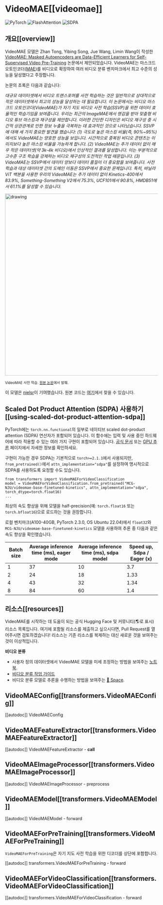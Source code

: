 <!--Copyright 2022 The HuggingFace Team. All rights reserved.

Licensed under the Apache License, Version 2.0 (the "License"); you may not use this file except in compliance with
the License. You may obtain a copy of the License at

http://www.apache.org/licenses/LICENSE-2.0

Unless required by applicable law or agreed to in writing, software distributed under the License is distributed on
an "AS IS" BASIS, WITHOUT WARRANTIES OR CONDITIONS OF ANY KIND, either express or implied. See the License for the
specific language governing permissions and limitations under the License.

⚠️ Note that this file is in Markdown but contain specific syntax for our doc-builder (similar to MDX) that may not be
rendered properly in your Markdown viewer.

-->

# VideoMAE[[videomae]]

<div class="flex flex-wrap space-x-1">
<img alt="PyTorch" src="https://img.shields.io/badge/PyTorch-DE3412?style=flat&logo=pytorch&logoColor=white">
<img alt="FlashAttention" src="https://img.shields.io/badge/%E2%9A%A1%EF%B8%8E%20FlashAttention-eae0c8?style=flat">
<img alt="SDPA" src="https://img.shields.io/badge/SDPA-DE3412?style=flat&logo=pytorch&logoColor=white">
</div>

## 개요[[overview]]

VideoMAE 모델은 Zhan Tong, Yibing Song, Jue Wang, Limin Wang이 작성한 [VideoMAE: Masked Autoencoders are Data-Efficient Learners for Self-Supervised Video Pre-Training](https://huggingface.co/papers/2203.12602) 논문에서 제안되었습니다.
VideoMAE는 마스크드 오토인코더([MAE](vit_mae))를 비디오로 확장하여 여러 비디오 분류 벤치마크에서 최고 수준의 성능을 달성했다고 주장합니다.

논문의 초록은 다음과 같습니다:

*대규모 데이터셋에서 비디오 트랜스포머를 사전 학습하는 것은 일반적으로 상대적으로 작은 데이터셋에서 최고의 성능을 달성하는 데 필요합니다. 이 논문에서는 비디오 마스크드 오토인코더(VideoMAE)가 자기 지도 비디오 사전 학습(SSVP)을 위한 데이터 효율적인 학습기임을 보여줍니다. 우리는 최근의 ImageMAE에서 영감을 받아 맞춤형 비디오 튜브 마스킹과 재구성을 제안합니다. 이러한 간단한 디자인은 비디오 재구성 중 시간적 상관관계로 인한 정보 누출을 극복하는 데 효과적인 것으로 나타났습니다. SSVP에 대해 세 가지 중요한 발견을 했습니다: (1) 극도로 높은 마스킹 비율(즉, 90%~95%)에서도 VideoMAE는 양호한 성능을 보입니다. 시간적으로 중복된 비디오 콘텐츠는 이미지보다 높은 마스킹 비율을 가능하게 합니다. (2) VideoMAE는 추가 데이터 없이 매우 작은 데이터셋(약 3k-4k 비디오)에서 인상적인 결과를 달성합니다. 이는 부분적으로 고수준 구조 학습을 강제하는 비디오 재구성의 도전적인 작업 때문입니다. (3) VideoMAE는 SSVP에서 데이터 양보다 데이터 품질이 더 중요함을 보여줍니다. 사전 학습과 대상 데이터셋 간의 도메인 이동은 SSVP에서 중요한 문제입니다. 특히, 바닐라 ViT 백본을 사용한 우리의 VideoMAE는 추가 데이터 없이 Kinetics-400에서 83.9%, Something-Something V2에서 75.3%, UCF101에서 90.8%, HMDB51에서 61.1%를 달성할 수 있습니다.*

<img src="https://huggingface.co/datasets/huggingface/documentation-images/resolve/main/transformers/model_doc/videomae_architecture.jpeg"
alt="drawing" width="600"/>

<small> VideoMAE 사전 학습. <a href="https://huggingface.co/papers/2203.12602">원본 논문</a>에서 발췌. </small>

이 모델은 [nielsr](https://huggingface.co/nielsr)이 기여했습니다.
원본 코드는 [여기](https://github.com/MCG-NJU/VideoMAE)에서 찾을 수 있습니다.

## Scaled Dot Product Attention (SDPA) 사용하기[[using-scaled-dot-product-attention-sdpa]]

PyTorch에는 `torch.nn.functional`의 일부로 네이티브 scaled dot-product attention (SDPA) 연산자가 포함되어 있습니다. 이 함수에는 
입력 및 사용 중인 하드웨어에 따라 적용할 수 있는 여러 가지 구현이 포함되어 있습니다. 
[공식 문서](https://pytorch.org/docs/stable/generated/torch.nn.functional.scaled_dot_product_attention.html) 
또는 [GPU 추론](https://huggingface.co/docs/transformers/main/en/perf_infer_gpu_one#pytorch-scaled-dot-product-attention)
페이지에서 자세한 정보를 확인하세요.

구현이 가능한 경우 SDPA는 기본적으로 `torch>=2.1.1`에서 사용되지만, 
`from_pretrained()`에서 `attn_implementation="sdpa"`를 설정하여 명시적으로 SDPA를 사용하도록 요청할 수도 있습니다.

```
from transformers import VideoMAEForVideoClassification
model = VideoMAEForVideoClassification.from_pretrained("MCG-NJU/videomae-base-finetuned-kinetics", attn_implementation="sdpa", torch_dtype=torch.float16)
...
```

최상의 속도 향상을 위해 모델을 half-precision(예: `torch.float16` 또는 `torch.bfloat16`)으로 로드하는 것을 권장합니다.

로컬 벤치마크(A100-40GB, PyTorch 2.3.0, OS Ubuntu 22.04)에서 `float32`와 `MCG-NJU/videomae-base-finetuned-kinetics` 모델을 사용하여 추론 중 다음과 같은 속도 향상을 확인했습니다.

|   Batch size |   Average inference time (ms), eager mode |   Average inference time (ms), sdpa model |   Speed up, Sdpa / Eager (x) |
|--------------|-------------------------------------------|-------------------------------------------|------------------------------|
|            1 |                                        37 |                                        10 |                      3.7  |
|            2 |                                        24 |                                        18 |                      1.33 |
|            4 |                                        43 |                                        32 |                      1.34 |
|            8 |                                        84 |                                        60 |                      1.4  |

## 리소스[[resources]]

VideoMAE를 시작하는 데 도움이 되는 공식 Hugging Face 및 커뮤니티(🌎로 표시) 리소스 목록입니다.
여기에 포함될 리소스를 제출하고 싶으시다면, Pull Request를 열어주시면 검토하겠습니다! 리소스는 기존 리소스를 복제하는 대신 새로운 것을 보여주는 것이 이상적입니다.

**비디오 분류**
- 사용자 정의 데이터셋에서 VideoMAE 모델을 미세 조정하는 방법을 보여주는 [노트북](https://github.com/huggingface/notebooks/blob/main/examples/video_classification.ipynb).
- [비디오 분류 작업 가이드](../tasks/video_classification)
- 비디오 분류 모델로 추론을 수행하는 방법을 보여주는 [🤗 Space](https://huggingface.co/spaces/sayakpaul/video-classification-ucf101-subset).

## VideoMAEConfig[[transformers.VideoMAEConfig]]

[[autodoc]] VideoMAEConfig

## VideoMAEFeatureExtractor[[transformers.VideoMAEFeatureExtractor]]

[[autodoc]] VideoMAEFeatureExtractor
    - __call__

## VideoMAEImageProcessor[[transformers.VideoMAEImageProcessor]]

[[autodoc]] VideoMAEImageProcessor
    - preprocess

## VideoMAEModel[[transformers.VideoMAEModel]]

[[autodoc]] VideoMAEModel
    - forward

## VideoMAEForPreTraining[[transformers.VideoMAEForPreTraining]]

`VideoMAEForPreTraining`은 자기 지도 사전 학습을 위한 디코더를 상단에 포함합니다.

[[autodoc]] transformers.VideoMAEForPreTraining
    - forward

## VideoMAEForVideoClassification[[transformers.VideoMAEForVideoClassification]]

[[autodoc]] transformers.VideoMAEForVideoClassification
    - forward

